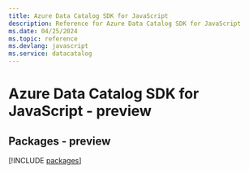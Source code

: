 ```yaml
---
title: Azure Data Catalog SDK for JavaScript
description: Reference for Azure Data Catalog SDK for JavaScript
ms.date: 04/25/2024
ms.topic: reference
ms.devlang: javascript
ms.service: datacatalog
---
```

# Azure Data Catalog SDK for JavaScript - preview
## Packages - preview
[!INCLUDE [packages](data-catalog-index.md)]